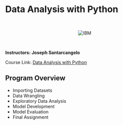 # Data Analysis with Python<br><p align="center">	<img src="https://raw.githubusercontent.com/Thomas-George-T/IBM-Data-Science-Professional-Certification/master/ibm.svg" title="IBM" alt="IBM" /></p><br>**Instructors: Joseph Santarcangelo**Course Link: [Data Analysis with Python](https://www.coursera.org/learn/data-analysis-with-python/)## Program Overview- Importing Datasets- Data Wrangling- Exploratory Data Analysis- Model Development - Model Evaluation - Final Assignment